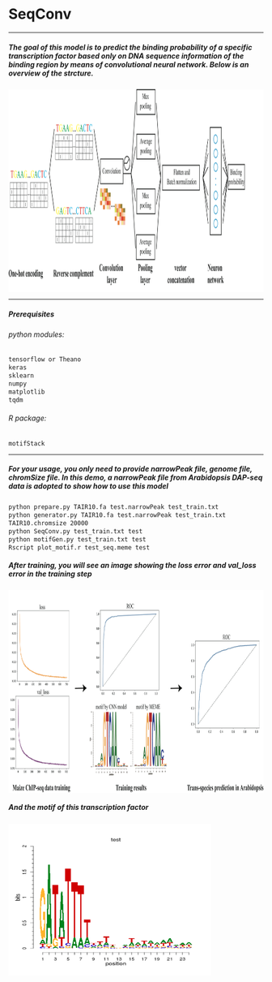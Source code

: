 # SeqConv
***

##### The goal of this model is to predict the binding probability of a specific transcription factor based only on DNA sequence information of the binding region by means of convolutional neural network. Below is an overview of the strcture. 

<img src="https://raw.githubusercontent.com/shenwei19/SeqConv/master/imgs/Figure1.png" width="1000" height="400" align=center />

***
##### Prerequisites

###### python modules:  

    tensorflow or Theano   
    keras  
    sklearn  
    numpy  
    matplotlib  
    tqdm  
    
###### R package:  

    motifStack
    
***
##### For your usage, you only need to provide narrowPeak file, genome file, chromSize file. In this demo, a narrowPeak file from Arabidopsis DAP-seq data is adopted to show how to use this model

    python prepare.py TAIR10.fa test.narrowPeak test_train.txt
    python generator.py TAIR10.fa test.narrowPeak test_train.txt TAIR10.chromsize 20000
    python SeqConv.py test_train.txt test
    python motifGen.py test_train.txt test
    Rscript plot_motif.r test_seq.meme test
    
##### After training, you will see an image showing the loss error and val_loss error in the training step
<img src="https://raw.githubusercontent.com/shenwei19/SeqConv/master/imgs/Figure2.png" width=1000 height=400 align=center />

##### And the motif of this transcription factor
<img src="https://raw.githubusercontent.com/shenwei19/SeqConv/master/imgs/test_motif.png" height=300 width=400 align=center />


